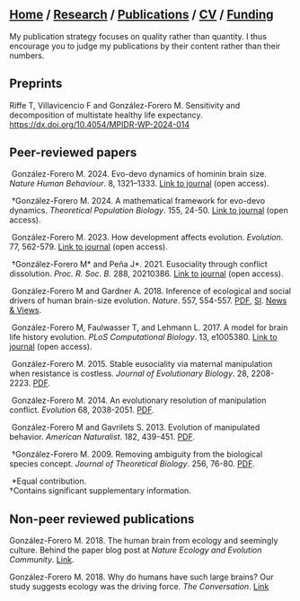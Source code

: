 ## [Home](https://mauriciogforero.github.io) / [Research](https://mauriciogforero.github.io/research) / [Publications](https://mauriciogforero.github.io/publications) / [CV](https://mauriciogforero.github.io/cv) / [Funding](https://mauriciogforero.github.io/funding)

My publication strategy focuses on quality rather than quantity. I thus encourage you to judge my publications by their content rather than their numbers.

## Preprints

Riffe T, Villavicencio F and González-Forero M. Sensitivity and decomposition of multistate healthy life expectancy. https://dx.doi.org/10.4054/MPIDR-WP-2024-014
​
## Peer-reviewed papers  
​
González-Forero M. 2024. Evo-devo dynamics of hominin brain size. *Nature Human Behaviour*. 8, 1321–1333. [Link to journal](https://www.nature.com/articles/s41562-024-01887-8) (open access).  

​
†González-Forero M. 2024. A mathematical framework for evo-devo dynamics. *Theoretical Population Biology*. 155, 24-50. [Link to journal](https://www.sciencedirect.com/science/article/pii/S0040580923000758) (open access).  

​
González-Forero M. 2023. How development affects evolution. *Evolution*. 77, 562-579. [Link to journal](https://academic.oup.com/evolut/article/77/2/562/6955321) (open access).  

​
†González-Forero M* and Peña J*. 2021. Eusociality through conflict dissolution. *Proc. R. Soc. B*. 288, 20210386. [Link to journal](https://royalsocietypublishing.org/doi/10.1098/rspb.2021.0386) (open access).  

​
González-Forero M and Gardner A. 2018. Inference of ecological and social drivers of human brain-size evolution. *Nature*. 557, 554-557. [PDF](https://rdcu.be/O1Vc), [SI](Nature18SI.pdf). [News & Views](McElreathNV.pdf).

​
González-Forero M, Faulwasser T, and Lehmann L. 2017. A model for brain life history evolution. *PLoS Computational Biology*. 13, e1005380. [Link to journal](https://journals.plos.org/ploscompbiol/article?id=10.1371/journal.pcbi.1005380) (open access).  

​
González-Forero M. 2015. Stable eusociality via maternal manipulation when resistance is costless. *Journal of Evolutionary Biology*. 28, 2208-2223. [PDF](FullJEB15.pdf).  

​
González-Forero M. 2014. An evolutionary resolution of manipulation conflict. *Evolution* 68, 2038-2051. [PDF](FullEvolution14.pdf).  

​
González-Forero M and Gavrilets S. 2013. Evolution of manipulated behavior. *American Naturalist*. 182, 439-451. [PDF](AmNat13.pdf).  

​
†González-Forero M. 2009. Removing ambiguity from the biological species concept. *Journal of Theoretical Biology*. 256, 76-80. [PDF](FullJTB09.pdf).  

​
*Equal contribution.  
†Contains significant supplementary information.

## Non-peer reviewed publications

González-Forero M. 2018. The human brain from ecology and seemingly culture. Behind the paper blog
post at *Nature Ecology and Evolution Community*. [Link](https://communities.springernature.com/posts/the-human-brain-from-ecology-and-seemingly-culture).  


González-Forero M. 2018. Why do humans have such large brains? Our study suggests ecology was the
driving force. *The Conversation*. [Link](https://theconversation.com/why-do-humans-have-such-large-brains-our-study-suggests-ecology-was-the-driving-force-96873)

​

